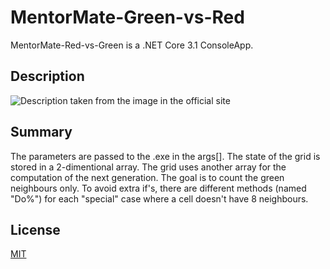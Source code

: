 # MentorMate-Green-vs-Red

MentorMate-Red-vs-Green is a .NET Core 3.1 ConsoleApp.

## Description

![Description taken from the image in the official site](https://lh6.googleusercontent.com/aQF3JLAC8AmBhRtTEha1q6U4fi60jWJ_oH-RcpX6sAgWW4uPw_LPro-QmjYX9jG9-lOro6ZJ_MkNHoZDXbhIPcoQbWlEPliRVhNmgUTibTPL8U2IV6Ocw62M4hjE=w693)

## Summary

The parameters are passed to the .exe in the args[]. The state of the grid is stored in a 2-dimentional array. The grid uses another array for the computation of the next generation.
The goal is to count the green neighbours only. To avoid extra if's, there are different methods (named "Do%") for each "special" case where a cell doesn't have 8 neighbours.

## License
[MIT](https://choosealicense.com/licenses/mit/)
